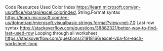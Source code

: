 Code Resources Used
  Color Index 
    https://learn.microsoft.com/en-us/office/vba/api/excel.colorindex\
  String.Format syntax 
    https://learn.microsoft.com/en-us/dotnet/api/microsoft.visualbasic.strings.format?view=net-7.0
  Last row syntax
    https://stackoverflow.com/questions/38882321/better-way-to-find-last-used-row
  Looping through all worksheet 
    https://stackoverflow.com/questions/21918166/excel-vba-for-each-worksheet-loop
  

